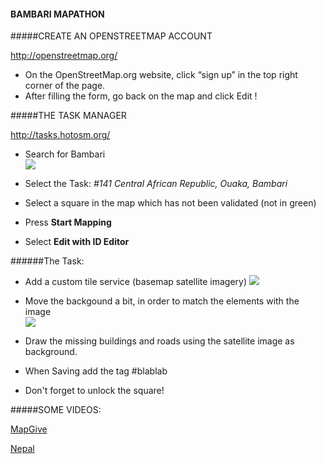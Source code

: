 #### BAMBARI MAPATHON

#####CREATE AN OPENSTREETMAP ACCOUNT

http://openstreetmap.org/

* On the OpenStreetMap.org website, click “sign up” in the top right corner of the page.
* After filling the form, go back on the map and click Edit !

#####THE TASK MANAGER

http://tasks.hotosm.org/

* Search for Bambari                                                                     
![](http://gis.asseng.info/bambari/TM_Search2.png)

* Select the Task:
  _#141 Central African Republic, Ouaka, Bambari_
* Select a square in the map which has not been validated (not in green)
* Press __Start Mapping__
* Select __Edit with ID Editor__


######The Task:

* Add a custom tile service (basemap satellite imagery)
![](http://gis.asseng.info/bambari/TM_Custom.png)

* Move the backgound a bit, in order to match the elements with the image                                            
![](http://gis.asseng.info/bambari/TM_Alignment.png)

* Draw the missing buildings and roads using the satellite image as background.
* When Saving add the tag #blablab
* Don't forget to unlock the square!


#####SOME VIDEOS: 

[MapGive](http://mapgive.state.gov/learn-to-map/ "MapGive")

[Nepal](https://vimeo.com/126611252 "Nepal")



